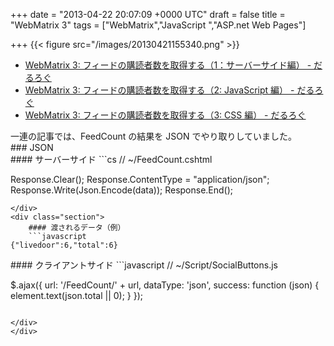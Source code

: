 
+++
date = "2013-04-22 20:07:09 +0000 UTC"
draft = false
title = "WebMatrix 3"
tags = ["WebMatrix","JavaScript ","ASP.net Web Pages"]

+++
{{< figure src="/images/20130421155340.png"  >}}<br/>


<ul>
<li><a href="https://blog.daruyanagi.jp/entry/2013/04/20/224501">WebMatrix 3: フィードの購読者数を取得する（1：サーバーサイド編） - だるろぐ</a></li>
<li><a href="https://blog.daruyanagi.jp/entry/2013/04/21/154036">WebMatrix 3: フィードの購読者数を取得する（2: JavaScript 編） - だるろぐ</a></li>
<li><a href="https://blog.daruyanagi.jp/entry/2013/04/21/160348">WebMatrix 3: フィードの購読者数を取得する（3: CSS 編） - だるろぐ</a></li>
</ul>一連の記事では、FeedCount の結果を JSON でやり取りしていました。

<div class="section">
    ### JSON
    
<div class="section">
    #### サーバーサイド
    ```cs
// ~/FeedCount.cshtml

Response.Clear();
Response.ContentType = "application/json";
Response.Write(Json.Encode(data));
Response.End();

```
</div>
<div class="section">
    #### 渡されるデータ（例）
    ```javascript
{"livedoor":6,"total":6}

```
</div>
<div class="section">
    #### クライアントサイド
    ```javascript
// ~/Script/SocialButtons.js

$.ajax({
    url: &#39;/FeedCount/&#39; + url,
    dataType: &#39;json&#39;,
    success: function (json) {
        element.text(json.total || 0);
    }
});

```けれど、Twitter や Facebook における共有数は JSONP で処理していました。それに合わせて、FeedCount も JSONP で処理できないか？　と思ったのですが、$.ajax の dataType を &#39;jsonp&#39; にするだけでは動きません。サーバーサイドにも手を加えなければならないみたい。

</div>
</div>

